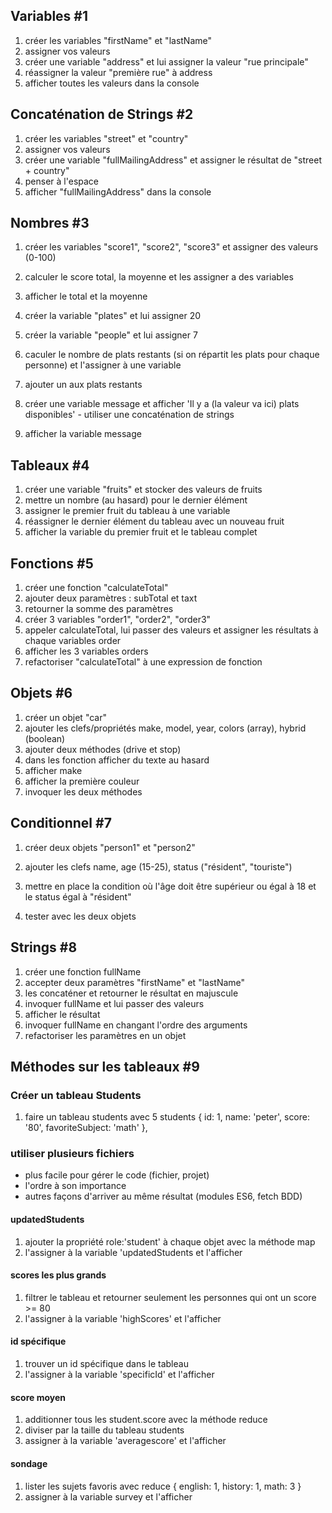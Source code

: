 ## Variables #1

1. créer les variables "firstName" et "lastName"
2. assigner vos valeurs
3. créer une variable "address" et lui assigner la valeur "rue principale"
4. réassigner la valeur "première rue" à address
5. afficher toutes les valeurs dans la console

## Concaténation de Strings #2

1. créer les variables "street" et "country"
2. assigner vos valeurs
3. créer une variable "fullMailingAddress" et assigner le résultat de "street + country"
4. penser à l'espace
5. afficher "fullMailingAddress" dans la console

## Nombres #3

1. créer les variables "score1", "score2", "score3" et assigner des valeurs (0-100)
2. calculer le score total, la moyenne et les assigner a des variables
3. afficher le total et la moyenne

4. créer la variable "plates" et lui assigner 20
5. créer la variable "people" et lui assigner 7
6. caculer le nombre de plats restants (si on répartit les plats pour chaque personne) et l'assigner à une variable
7. ajouter un aux plats restants
8. créer une variable message et afficher 'Il y a (la valeur va ici) plats disponibles' - utiliser une concaténation de strings
9. afficher la variable message

## Tableaux #4

1. créer une variable "fruits" et stocker des valeurs de fruits
2. mettre un nombre (au hasard) pour le dernier élément
3. assigner le premier fruit du tableau à une variable
4. réassigner le dernier élément du tableau avec un nouveau fruit
5. afficher la variable du premier fruit et le tableau complet

## Fonctions #5

1. créer une fonction "calculateTotal"
2. ajouter deux paramètres : subTotal et taxt
3. retourner la somme des paramètres
4. créer 3 variables "order1", "order2", "order3"
5. appeler calculateTotal, lui passer des valeurs et assigner les résultats à chaque variables order
6. afficher les 3 variables orders
7. refactoriser "calculateTotal" à une expression de fonction

## Objets #6

1. créer un objet "car"
2. ajouter les clefs/propriétés make, model, year, colors (array), hybrid (boolean)
3. ajouter deux méthodes (drive et stop)
4. dans les fonction afficher du texte au hasard
5. afficher make
6. afficher la première couleur
7. invoquer les deux méthodes

## Conditionnel #7

1. créer deux objets "person1" et "person2"
2. ajouter les clefs name, age (15-25), status ("résident", "touriste")

3. mettre en place la condition où l'âge doit être supérieur ou égal à 18 et le status égal à "résident"
4. tester avec les deux objets

## Strings #8

1. créer une fonction fullName
2. accepter deux paramètres "firstName" et "lastName"
3. les concaténer et retourner le résultat en majuscule
4. invoquer fullName et lui passer des valeurs
5. afficher le résultat
6. invoquer fullName en changant l'ordre des arguments
7. refactoriser les paramètres en un objet

## Méthodes sur les tableaux #9

### Créer un tableau Students

1. faire un tableau students avec 5 students
   {
   id: 1,
   name: 'peter',
   score: '80',
   favoriteSubject: 'math'
   },

### utiliser plusieurs fichiers

- plus facile pour gérer le code (fichier, projet)
- l'ordre à son importance
- autres façons d'arriver au même résultat (modules ES6, fetch BDD)

#### updatedStudents

1. ajouter la propriété role:'student' à chaque objet avec la méthode map
2. l'assigner à la variable 'updatedStudents et l'afficher

#### scores les plus grands

1. filtrer le tableau et retourner seulement les personnes qui ont un score >= 80
2. l'assigner à la variable 'highScores' et l'afficher

#### id spécifique

1. trouver un id spécifique dans le tableau
2. l'assigner à la variable 'specificId' et l'afficher

#### score moyen

1. additionner tous les student.score avec la méthode reduce
2. diviser par la taille du tableau students
3. assigner à la variable 'averagescore' et l'afficher

#### sondage

1. lister les sujets favoris avec reduce
   {
   english: 1,
   history: 1,
   math: 3
   }
2. assigner à la variable survey et l'afficher
